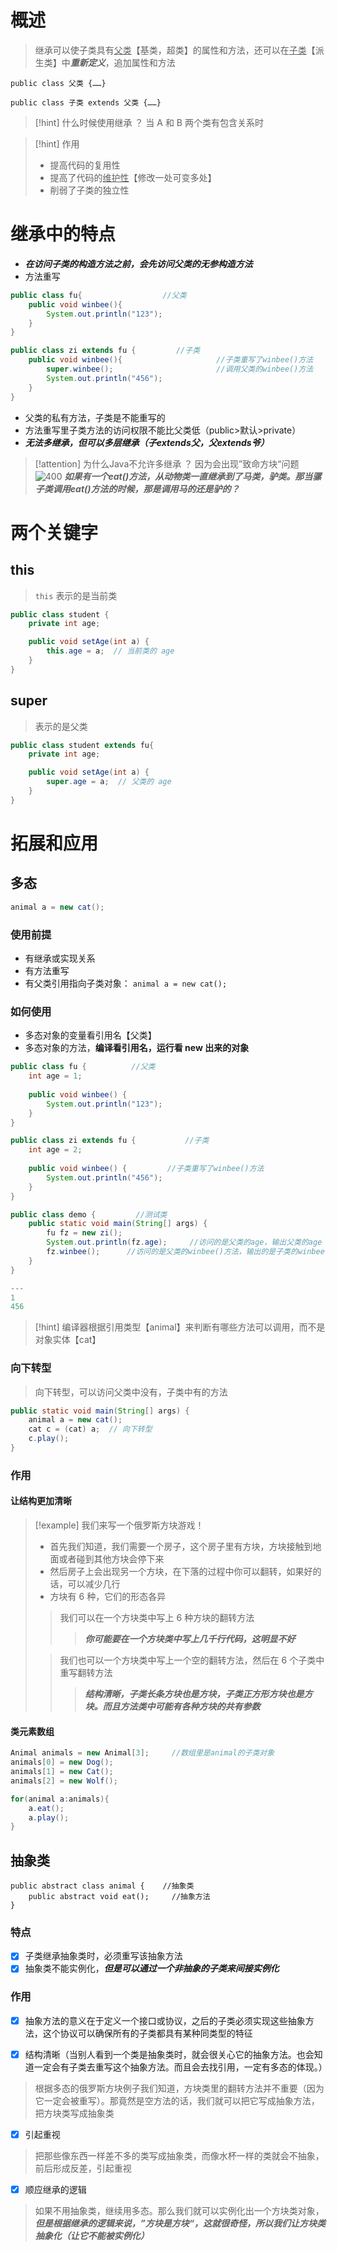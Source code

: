# 概述
>继承可以使子类具有<u>父类</u>【基类，超类】的属性和方法，还可以在<u>子类</u>【派生类】中***重新定义***，追加属性和方法

```
public class 父类 {……}

public class 子类 extends 父类 {……}
```

>[!hint] 什么时候使用继承 ？
>当 A 和 B 两个类有包含关系时

>[!hint] 作用
>- 提高代码的复用性
>- 提高了代码的<u>维护性</u>【修改一处可变多处】
>- 削弱了子类的独立性

# 继承中的特点
- ***在访问子类的构造方法之前，会先访问父类的无参构造方法***
- 方法重写
```java
public class fu{                  //父类
	public void winbee(){
		System.out.println("123");
	}
}
```
```java
public class zi extends fu {         //子类
	public void winbee(){                     //子类重写了winbee()方法
		super.winbee();                       //调用父类的winbee()方法
		System.out.println("456");
	}
}
```

- 父类的私有方法，子类是不能重写的
- 方法重写里子类方法的访问权限不能比父类低（public>默认>private）
- ***无法多继承，但可以多层继承（子extends父，父extends爷）***

>[!attention] 为什么Java不允许多继承 ？
>因为会出现”致命方块“问题
>![400](https://obsidian-1307744200.cos.ap-guangzhou.myqcloud.com/%E5%9B%BE%E7%89%87/202403201513574.png)
>***如果有一个eat()方法，从动物类一直继承到了马类，驴类。那当骡子类调用eat()方法的时候，那是调用马的还是驴的？***

# 两个关键字
## this
>`this` 表示的是当前类

```java
public class student {
    private int age;

    public void setAge(int a) {
		this.age = a;  // 当前类的 age
    }
}
```
## super
>表示的是父类

```java
public class student extends fu{
    private int age;

    public void setAge(int a) {
		super.age = a;  // 父类的 age
    }
}
```

# 拓展和应用
## 多态
```java
animal a = new cat();
```

### 使用前提
- 有继承或实现关系
- 有方法重写
- 有父类引用指向子类对象： `animal a = new cat();`

### 如何使用
- 多态对象的变量看引用名【父类】
- 多态对象的方法，**编译看引用名，运行看 new 出来的对象**
```java
public class fu {          //父类
    int age = 1;  
  
    public void winbee() {  
        System.out.println("123");  
    }  
}
```

```java
public class zi extends fu {           //子类
    int age = 2;  
  
    public void winbee() {         //子类重写了winbee()方法  
        System.out.println("456");  
    }  
}
```

```java
public class demo {         //测试类
    public static void main(String[] args) {  
        fu fz = new zi();  
        System.out.println(fz.age);     //访问的是父类的age，输出父类的age
        fz.winbee();      //访问的是父类的winbee()方法，输出的是子类的winbee()方法
    }                     
}

---
1
456
```

>[!hint] 编译器根据引用类型【animal】来判断有哪些方法可以调用，而不是对象实体【cat】

### 向下转型
>向下转型，可以访问父类中没有，子类中有的方法
```java
public static void main(String[] args) {  
    animal a = new cat(); 
    cat c = (cat) a;  // 向下转型
    c.play();
}
```

### 作用
#### 让结构更加清晰
>[!example]
>我们来写一个俄罗斯方块游戏！
>- 首先我们知道，我们需要一个房子，这个房子里有方块，方块接触到地面或者碰到其他方块会停下来
>- 然后房子上会出现另一个方块，在下落的过程中你可以翻转，如果好的话，可以减少几行
>- 方块有 6 种，它们的形态各异
>
>>我们可以在一个方块类中写上 6 种方块的翻转方法
>>>***你可能要在一个方块类中写上几千行代码，这明显不好***
>
>>我们也可以一个方块类中写上一个空的翻转方法，然后在 6 个子类中重写翻转方法
>>>***结构清晰，子类长条方块也是方块，子类正方形方块也是方块。而且方法类中可能有各种方块的共有参数***

#### 类元素数组
```java
Animal animals = new Animal[3];     //数组里是animal的子类对象
animals[0] = new Dog();
animals[1] = new Cat();
animals[2] = new Wolf();

for(animal a:animals){
	a.eat();
	a.play();
}
```

## 抽象类
```
public abstract class animal {    //抽象类
	public abstract void eat();     //抽象方法
}
```

### 特点
- [x] 子类继承抽象类时，必须重写该抽象方法
- [x] 抽象类不能实例化，***但是可以通过一个非抽象的子类来间接实例化***

### 作用
- [x] 抽象方法的意义在于定义一个接口或协议，之后的子类必须实现这些抽象方法，这个协议可以确保所有的子类都具有某种同类型的特征

- [x] 结构清晰（当别人看到一个类是抽象类时，就会很关心它的抽象方法。也会知道一定会有子类去重写这个抽象方法。而且会去找引用，一定有多态的体现。）
>根据多态的俄罗斯方块例子我们知道，方块类里的翻转方法并不重要（因为它一定会被重写）。那竟然是空方法的话，我们就可以把它写成抽象方法，把方块类写成抽象类

- [x] 引起重视
>把那些像东西一样差不多的类写成抽象类，而像水杯一样的类就会不抽象，前后形成反差，引起重视

- [x] 顺应继承的逻辑
>如果不用抽象类，继续用多态。那么我们就可以实例化出一个方块类对象，***但是根据继承的逻辑来说，”方块是方块“，这就很奇怪，所以我们让方块类抽象化（让它不能被实例化）***


























